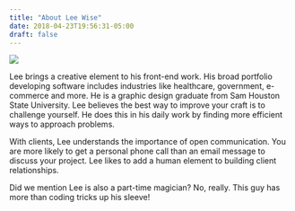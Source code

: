 ```yaml
---
title: "About Lee Wise"
date: 2018-04-23T19:56:31-05:00
draft: false
---
```


![](/assets/imgs/author-profile-thumb.jpg)

Lee brings a creative element to his front-end work. His broad portfolio developing software includes industries like healthcare, government, e-commerce and more. He is a graphic design graduate from Sam Houston State University. Lee believes the best way to improve your craft is to challenge yourself. He does this in his daily work by finding more efficient ways to approach problems.

With clients, Lee understands the importance of open communication. You are more likely to get a personal phone call than an email message to discuss your project. Lee likes to add a human element to building client relationships.

Did we mention Lee is also a part-time magician? No, really. This guy has more than coding tricks up his sleeve!